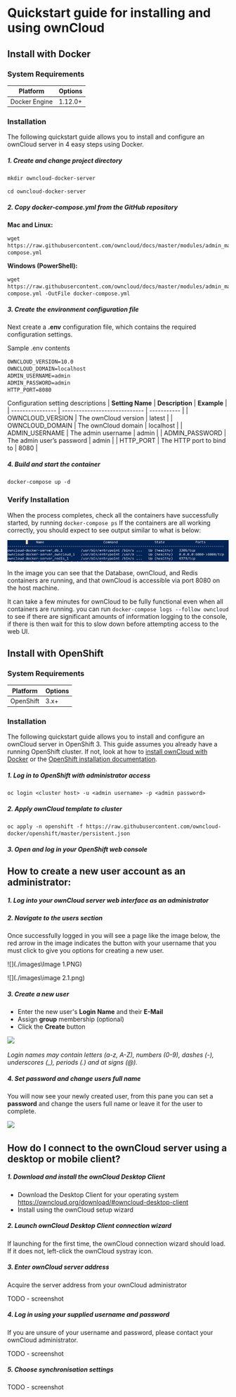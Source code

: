 # Quickstart guide for installing and using ownCloud
## Install with Docker
###  System Requirements
| Platform | Options |
| -------------- | -------- |
| Docker Engine          | 1.12.0+    |

### Installation
The following quickstart guide allows you to install and configure an ownCloud server in 4 easy steps using Docker.

##### 1. Create and change project directory
```
mkdir owncloud-docker-server
```
```
cd owncloud-docker-server
```

##### 2. Copy docker-compose.yml from the GitHub repository

**Mac and Linux:**

```
wget https://raw.githubusercontent.com/owncloud/docs/master/modules/admin_manual/examples/installation/docker/docker-compose.yml
```

**Windows (PowerShell):**

```
wget https://raw.githubusercontent.com/owncloud/docs/master/modules/admin_manual/examples/installation/docker/docker-compose.yml -OutFile docker-compose.yml
```


##### 3. Create the environment configuration file
Next create a **.env** configuration file, which contains the required configuration settings.

Sample .env contents
```
OWNCLOUD_VERSION=10.0
OWNCLOUD_DOMAIN=localhost
ADMIN_USERNAME=admin
ADMIN_PASSWORD=admin
HTTP_PORT=8080
```
Configuration setting descriptions
| **Setting Name** | **Description**               | **Example** |
| ---------------- | ----------------------------- | ----------- |
| OWNCLOUD_VERSION | The ownCloud version      | latest      |
| OWNCLOUD_DOMAIN  | The ownCloud domain       | localhost   |
| ADMIN_USERNAME   | The admin username        | admin       |
| ADMIN_PASSWORD   | The admin user’s password | admin       |
| HTTP_PORT        | The HTTP port to bind to  | 8080        |


##### 4. Build and start the container
```
docker-compose up -d
```

### Verify Installation
When the process completes, check all the containers have successfully started, by running `docker-compose ps` If the containers are all working correctly, you should expect to see output similar to what is below:

![](./images/verify_installation.PNG)

In the image you can see that the Database, ownCloud, and Redis containers are running, and that ownCloud is accessible via port 8080 on the host machine.

It can take a few minutes for ownCloud to be fully functional even when all containers are running. you can run `docker-compose logs --follow owncloud` to see if there are significant amounts of information logging to the console, if there is then wait for this to slow down before attempting access to the web UI.


## Install with OpenShift
###  System Requirements
| Platform | Options |
| -------------- | -------- |
| OpenShift          | 3.x+    |

### Installation
The following quickstart guide allows you to install and configure an ownCloud server in OpenShift 3. This guide assumes you already have a running OpenShift cluster. If not, look at how to [install ownCloud with Docker](TODO) or the [OpenShift installation documentation](https://docs.openshift.com/container-platform/3.11/getting_started/install_openshift.html).

##### 1. Log in to OpenShift with administrator access
```
oc login <cluster host> -u <admin username> -p <admin password>
```

##### 2. Apply ownCloud template to cluster
```
oc apply -n openshift -f https://raw.githubusercontent.com/owncloud-docker/openshift/master/persistent.json
```

##### 3. Open and log in your OpenShift web console


## How to create a new user account as an administrator:

##### 1. Log into your ownCloud server web interface as an administrator

##### 2. Navigate to the users section
Once successfully logged in you will see a page like the image below, the red arrow in the image indicates the button with your username that you must click to give you options for creating a new user.

![](./images\Image 1.PNG)

![](./images\image 2.1.png)

##### 3. Create a new user
* Enter the new user's **Login Name** and their **E-Mail**
* Assign **group** membership (optional)
* Click the **Create** button 

![](./images\create_user.png)

*Login names may contain letters (a-z, A-Z), numbers (0-9), dashes (-), underscores (_), periods (.) and at signs (@).*

##### 4. Set password and change users full name
You will now see your newly created user, from this pane you can set a **password** and change the users full name or leave it for the user to complete.

![](./images\create_user_password.png)




## How do I connect to the ownCloud server using a desktop or mobile client?

##### 1. Download and install the ownCloud Desktop Client
* Download the Desktop Client for your operating system https://owncloud.org/download/#owncloud-desktop-client
* Install using the ownCloud setup wizard

##### 2. Launch ownCloud Desktop Client connection wizard
If launching for the first time, the ownCloud connection wizard should load. If it does not, left-click the ownCloud systray icon.

##### 3. Enter ownCloud server address
Acquire the server address from your ownCloud administrator

TODO - screenshot

##### 4. Log in using your supplied username and password
If you are unsure of your username and password, please contact your ownCloud administrator.

TODO - screenshot

##### 5. Choose synchronisation settings

TODO - screenshot




















